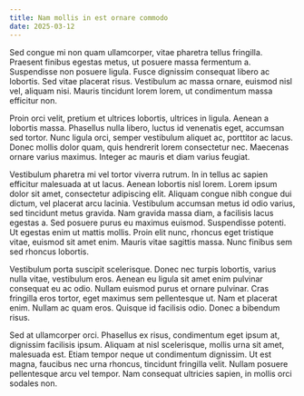 ```yaml
---
title: Nam mollis in est ornare commodo
date: 2025-03-12
---
```


Sed congue mi non quam ullamcorper, vitae pharetra tellus fringilla. Praesent finibus egestas metus, ut posuere massa fermentum a. Suspendisse non posuere ligula. Fusce dignissim consequat libero ac lobortis. Sed vitae placerat risus. Vestibulum ac massa ornare, euismod nisl vel, aliquam nisi. Mauris tincidunt lorem lorem, ut condimentum massa efficitur non.

Proin orci velit, pretium et ultrices lobortis, ultrices in ligula. Aenean a lobortis massa. Phasellus nulla libero, luctus id venenatis eget, accumsan sed tortor. Nunc ligula orci, semper vestibulum aliquet ac, porttitor ac lacus. Donec mollis dolor quam, quis hendrerit lorem consectetur nec. Maecenas ornare varius maximus. Integer ac mauris et diam varius feugiat.

Vestibulum pharetra mi vel tortor viverra rutrum. In in tellus ac sapien efficitur malesuada at ut lacus. Aenean lobortis nisl lorem. Lorem ipsum dolor sit amet, consectetur adipiscing elit. Aliquam congue nibh congue dui dictum, vel placerat arcu lacinia. Vestibulum accumsan metus id odio varius, sed tincidunt metus gravida. Nam gravida massa diam, a facilisis lacus egestas a. Sed posuere purus eu maximus euismod. Suspendisse potenti. Ut egestas enim ut mattis mollis. Proin elit nunc, rhoncus eget tristique vitae, euismod sit amet enim. Mauris vitae sagittis massa. Nunc finibus sem sed rhoncus lobortis.

Vestibulum porta suscipit scelerisque. Donec nec turpis lobortis, varius nulla vitae, vestibulum eros. Aenean eu ligula sit amet enim pulvinar consequat eu ac odio. Nullam euismod purus et ornare pulvinar. Cras fringilla eros tortor, eget maximus sem pellentesque ut. Nam et placerat enim. Nullam ac quam eros. Quisque id facilisis odio. Donec a bibendum risus.

Sed at ullamcorper orci. Phasellus ex risus, condimentum eget ipsum at, dignissim facilisis ipsum. Aliquam at nisl scelerisque, mollis urna sit amet, malesuada est. Etiam tempor neque ut condimentum dignissim. Ut est magna, faucibus nec urna rhoncus, tincidunt fringilla velit. Nullam posuere pellentesque arcu vel tempor. Nam consequat ultricies sapien, in mollis orci sodales non.
